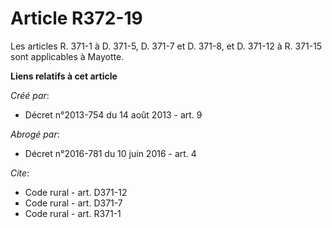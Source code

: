 # Article R372-19

Les articles R. 371-1 à D. 371-5, D. 371-7 et D. 371-8, et D. 371-12 à R. 371-15 sont applicables à Mayotte.

**Liens relatifs à cet article**

_Créé par_:

  - Décret n°2013-754 du 14 août 2013 - art. 9

_Abrogé par_:

  - Décret n°2016-781 du 10 juin 2016 - art. 4

_Cite_:

  - Code rural - art. D371-12
  - Code rural - art. D371-7
  - Code rural - art. R371-1
